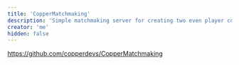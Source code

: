 ```yaml
---
title: 'CopperMatchmaking'
description: 'Simple matchmaking server for creating two even player count teams for use in peer to peer'
creator: 'me'
hidden: false
---
```


https://github.com/copperdevs/CopperMatchmaking